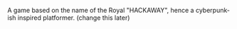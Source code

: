 A game based on the name of the Royal "HACKAWAY", hence a cyberpunk-ish inspired platformer. (change this later)
